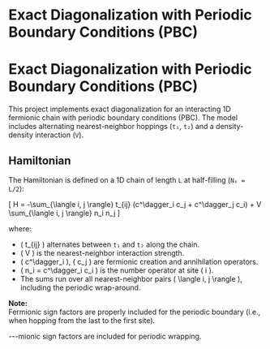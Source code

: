 # Exact Diagonalization with Periodic Boundary Conditions (PBC)

# Exact Diagonalization with Periodic Boundary Conditions (PBC)

This project implements exact diagonalization for an interacting 1D fermionic chain with periodic boundary conditions (PBC).
The model includes alternating nearest-neighbor hoppings (`t₁`, `t₂`) and a density-density interaction (`V`).

## Hamiltonian

The Hamiltonian is defined on a 1D chain of length `L` at half-filling (`Nₚ = L/2`):

\[
H = -\sum_{\langle i, j \rangle} t_{ij} (c^\dagger_i c_j + c^\dagger_j c_i) + V \sum_{\langle i, j \rangle} n_i n_j
\]

where:
- \( t_{ij} \) alternates between `t₁` and `t₂` along the chain.
- \( V \) is the nearest-neighbor interaction strength.
- \( c^\dagger_i \), \( c_j \) are fermionic creation and annihilation operators.
- \( n_i = c^\dagger_i c_i \) is the number operator at site \( i \).
- The sums run over all nearest-neighbor pairs \( \langle i, j \rangle \), including the periodic wrap-around.

**Note:**  
Fermionic sign factors are properly included for the periodic boundary (i.e., when hopping from the last to the first site).

---mionic sign factors are included for periodic wrapping.

